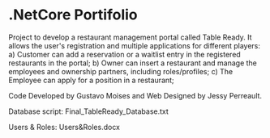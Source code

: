 # .NetCore Portifolio

Project to develop a restaurant management portal called Table Ready. It allows the user's registration and multiple applications for different players: a) Customer can add a reservation or a waitlist entry in the registered restaurants in the portal; b) Owner can insert a restaurant and manage the employees and ownership partners, including roles/profiles; c) The Employee can apply for a position in a restaurant;

Code Developed by Gustavo Moises and Web Designed by Jessy Perreault.

Database script: Final_TableReady_Database.txt

Users & Roles: Users&Roles.docx
